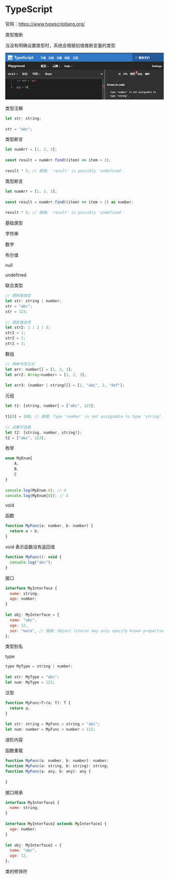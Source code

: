 # TypeScript

官网：<https://www.typescriptlang.org/>

类型推断

当没有明确设置类型时，系统会根据初值推断变量的类型

![alt text](./img/leixingtuiduan.png)

类型注解

```js
let str: string;

str = "abc";
```

类型断言

```js
let numArr = [1, 2, 3];

const result = numArr.find((item) => item > 2);

result * 5; // 报错: 'result' is possibly 'undefined'.
```

类型断言

```js
let numArr = [1, 2, 3];

const result = numArr.find((item) => item > 2) as number;

result * 5; // 报错: 'result' is possibly 'undefined'.
```

基础类型

字符串

数字

布尔值

null

undefined

联合类型

```js
// 限制值类型
let str: string | number;
str = "abc";
str = 123;

// 限定值选项
let str2: 1 | 2 | 3;
str2 = 1;
str2 = 2;
str2 = 3;
```

数组

```js
// 两种书写方式
let arr: number[] = [1, 2, 3];
let arr2: Array<number> = [1, 2, 3];

let arr3: (number | string)[] = [1, "abc", 2, "def"];
```

元组

```js
let t1: [string, number] = ["abc", 123];

t1[0] = 100; // 报错: Type 'number' is not assignable to type 'string'.

// 设置可选值
let t2: [string, number, string?];
t2 = ["abc", 123];
```

枚举

```js
enum MyEnum{
    A,
    B,
    C
}

console.log(MyEnum.A); // 0
console.log(MyEnum[0]); // A
```

void

函数

```js
function MyFunc(a: number, b: number) {
  return a + b;
}
```

void 表示函数没有返回值

```js
function MyFunc(): void {
  console.log("abc");
}
```

接口

```js
interface MyInterface {
  name: string;
  age: number;
}

let obj: MyInterface = {
  name: "abc",
  age: 12,
  sex: "male", // 报错: Object literal may only specify known properties, and 'sex' does not exist in type 'MyInterface'.
};
```

类型别名

type

```js
type MyType = string | number;

let str: MyType = "abc";
let num: MyType = 123;
```

泛型

```js
function MyFunc<T>(a: T): T {
  return a;
}

let str: string = MyFunc < string > "abc";
let num: number = MyFunc < number > 123;
```

进阶内容

函数重载

```js
function MyFunc(a: number, b: number): number;
function MyFunc(a: string, b: string): string;
function MyFunc(a: any, b: any): any {

}

```

接口继承

```js
interface MyInterface1 {
  name: string;
}

interface MyInterface2 extends MyInterface1 {
  age: number;
}

let obj: MyInterface2 = {
  name: "abc",
  age: 12,
};
```

类的修饰符

```js

```
